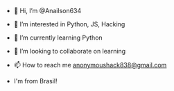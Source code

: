 - 👋 Hi, I’m @Anailson634
- 👀 I’m interested in Python, JS, Hacking
- 🌱 I’m currently learning Python
- 💞️ I’m looking to collaborate on learning
- 📫 How to reach me anonymoushack838@gmail.com

- I'm from Brasil!

